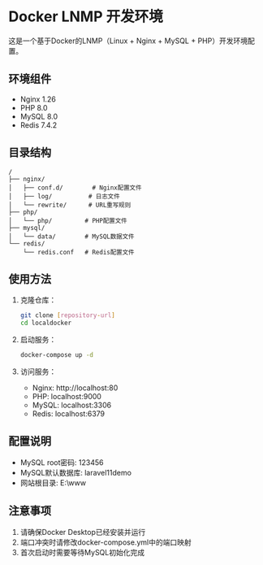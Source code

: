 # Docker LNMP 开发环境

这是一个基于Docker的LNMP（Linux + Nginx + MySQL + PHP）开发环境配置。

## 环境组件

- Nginx 1.26
- PHP 8.0
- MySQL 8.0
- Redis 7.4.2

## 目录结构

```
/
├── nginx/
│   ├── conf.d/        # Nginx配置文件
│   ├── log/          # 日志文件
│   └── rewrite/      # URL重写规则
├── php/
│   └── php/         # PHP配置文件
├── mysql/
│   └── data/        # MySQL数据文件
└── redis/
    └── redis.conf   # Redis配置文件
```

## 使用方法

1. 克隆仓库：
   ```bash
   git clone [repository-url]
   cd localdocker
   ```

2. 启动服务：
   ```bash
   docker-compose up -d
   ```

3. 访问服务：
   - Nginx: http://localhost:80
   - PHP: localhost:9000
   - MySQL: localhost:3306
   - Redis: localhost:6379

## 配置说明

- MySQL root密码: 123456
- MySQL默认数据库: laravel11demo
- 网站根目录: E:\www

## 注意事项

1. 请确保Docker Desktop已经安装并运行
2. 端口冲突时请修改docker-compose.yml中的端口映射
3. 首次启动时需要等待MySQL初始化完成